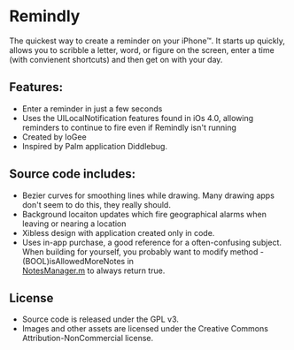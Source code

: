 # Remindly

The quickest way to create a reminder on your iPhone™.  It starts up quickly, allows you to scribble a letter, word, or figure on the screen, enter a time (with convienent shortcuts) and then get on with your day. 

## Features:
 * Enter a reminder in just a few seconds
 * Uses the UILocalNotification features found in iOs 4.0, allowing reminders to continue to fire even if Remindly isn't running
 * Created by IoGee
 * Inspired by Palm application Diddlebug.

## Source code includes:
 * Bezier curves for smoothing lines while drawing.  Many drawing apps don't seem to do this, they really should.
 * Background locaiton updates which fire geographical alarms when leaving or nearing a location
 * Xibless design with application created only in code.
 * Uses in-app purchase, a good reference for a often-confusing subject.  When building for yourself, you probably want to modify method -(BOOL)isAllowedMoreNotes in  
[NotesManager.m](https://github.com/nathanstitt/Remindly/blob/master/Classes/NotesManager.m) to always return true.

## License
 * Source code is released under the GPL v3.
 * Images and other assets are licensed under the Creative Commons Attribution-NonCommercial license.
 
